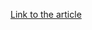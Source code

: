 [Link to the article](https://www.esetnod32.ru/company/viruslab/analytics/doc/Stuxnet_Under_the_Microscope.pdf)
